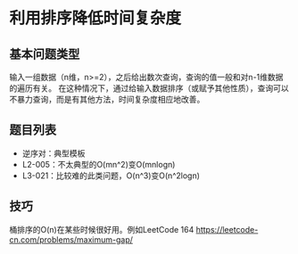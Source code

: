 # 利用排序降低时间复杂度

## 基本问题类型

输入一组数据（n维，n>=2），之后给出数次查询，查询的值一般和对n-1维数据的遍历有关。
在这种情况下，通过给输入数据排序（或赋予其他性质），查询可以不暴力查询，而是有其他方法，时间复杂度相应地改善。

## 题目列表

* 逆序对：典型模板
* L2-005：不太典型的O(mn^2)变O(mnlogn)
* L3-021：比较难的此类问题，O(n^3)变O(n^2logn)

## 技巧

桶排序的O(n)在某些时候很好用。例如LeetCode 164 https://leetcode-cn.com/problems/maximum-gap/
